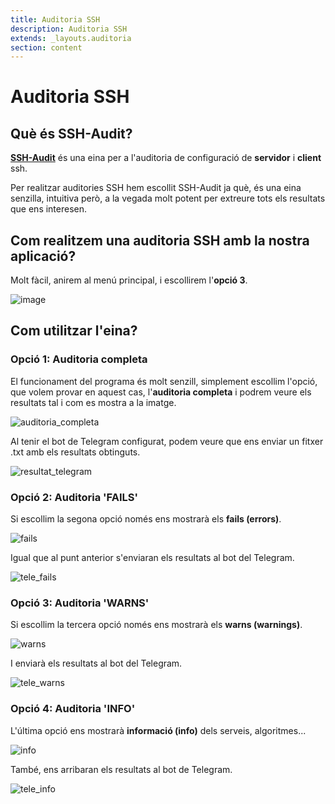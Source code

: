 ```yaml
---
title: Auditoria SSH
description: Auditoria SSH
extends: _layouts.auditoria
section: content
---
```

# Auditoria SSH

## Què és SSH-Audit?

**[SSH-Audit](https://github.com/jtesta/ssh-audit)** és una eina per a l'auditoria de configuració de **servidor** i **client** ssh.

Per realitzar auditories SSH hem escollit SSH-Audit ja què, és una eina senzilla, intuitiva però, a la vegada molt potent per extreure tots els resultats que ens interesen.

## Com realitzem una auditoria SSH amb la nostra aplicació?

Molt fàcil, anirem al menú principal, i escollirem l'**opció 3**.

![image](https://user-images.githubusercontent.com/80519737/169099657-16579727-91c8-4f0e-8d83-b90aa7c2d63d.png)

## Com utilitzar l'eina?

### Opció 1: Auditoria completa

El funcionament del programa és molt senzill, simplement escollim l'opció, que volem provar en aquest cas, l'**auditoria completa** i podrem veure els resultats tal i com es mostra a la imatge.

![auditoria_completa](https://user-images.githubusercontent.com/92753159/169493068-a379f002-1cc5-47c4-bf17-772c1bd32291.png)

Al tenir el bot de Telegram configurat, podem veure que ens enviar un fitxer .txt amb els resultats obtinguts.

![resultat_telegram](https://user-images.githubusercontent.com/80519737/169101033-f7c8d78d-e00e-4ef3-8a60-a131ac03034f.png)

### Opció 2: Auditoria 'FAILS'

Si escollim la segona opció només ens mostrarà els **fails (errors)**.

![fails](https://user-images.githubusercontent.com/56296299/169371666-b5fb1aac-c91b-4027-ae97-3dab48e0a0ae.png)

Igual que al punt anterior s'enviaran els resultats al bot del Telegram.

![tele_fails](https://user-images.githubusercontent.com/56296299/169372643-5fdf6ae4-cf39-4256-a86a-cbb5647f8f6f.png)

### Opció 3: Auditoria 'WARNS'

Si escollim la tercera opció només ens mostrarà els **warns (warnings)**.

![warns](https://user-images.githubusercontent.com/56296299/169371728-99a95d8b-b23f-4f21-8348-fe861d69c21e.png)

I enviarà els resultats al bot del Telegram.

![tele_warns](https://user-images.githubusercontent.com/56296299/169372701-c986d8b6-e583-491a-afc3-c626465febb7.png)

### Opció 4: Auditoria 'INFO'

L'última opció ens mostrarà **informació (info)** dels serveis, algoritmes...

![info](https://user-images.githubusercontent.com/56296299/169371795-30acbda3-7736-4302-9bc6-db0806ba9e94.png)

També, ens arribaran els resultats al bot de Telegram.

![tele_info](https://user-images.githubusercontent.com/56296299/169372661-f8e360b1-8379-4bf5-bc02-1651340800b4.png)
